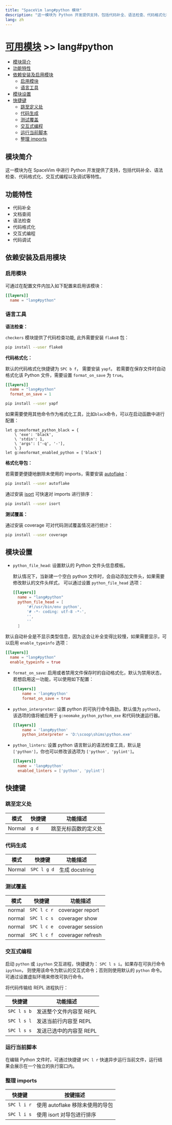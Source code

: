 ```yaml
---
title: "SpaceVim lang#python 模块"
description: "这一模块为 Python 开发提供支持，包括代码补全、语法检查、代码格式化等特性。"
lang: zh
---
```


# [可用模块](../../) >> lang#python

<!-- vim-markdown-toc GFM -->

- [模块简介](#模块简介)
- [功能特性](#功能特性)
- [依赖安装及启用模块](#依赖安装及启用模块)
  - [启用模块](#启用模块)
  - [语言工具](#语言工具)
- [模块设置](#模块设置)
- [快捷键](#快捷键)
  - [跳至定义处](#跳至定义处)
  - [代码生成](#代码生成)
  - [测试覆盖](#测试覆盖)
  - [交互式编程](#交互式编程)
  - [运行当前脚本](#运行当前脚本)
  - [整理 imports](#整理-imports)

<!-- vim-markdown-toc -->

## 模块简介

这一模块为在 SpaceVim 中进行 Python 开发提供了支持，包括代码补全、语法检查、代码格式化、交互式编程以及调试等特性。

## 功能特性

- 代码补全
- 文档查阅
- 语法检查
- 代码格式化
- 交互式编程
- 代码调试

## 依赖安装及启用模块

### 启用模块

可通过在配置文件内加入如下配置来启用该模块：

```toml
[[layers]]
  name = "lang#python"
```

### 语言工具

**语法检查：**

`checkers` 模块提供了代码检查功能, 此外需要安装 `flake8` 包：

```sh
pip install --user flake8
```

**代码格式化：**

默认的代码格式化快捷键为 `SPC b f`， 需要安装 `yapf`。
若需要在保存文件时自动格式化该 Python 文件，需要设置 `format_on_save` 为 `true`。

```toml
[[layers]]
  name = "lang#python"
  format_on_save = 1
```

```sh
pip install --user yapf
```

如果需要使用其他命令作为格式化工具，比如`black`命令，可以在启动函数中进行配置：

```viml
let g:neoformat_python_black = {
    \ 'exe': 'black',
    \ 'stdin': 1,
    \ 'args': ['-q', '-'],
    \ }
let g:neoformat_enabled_python = ['black']
```

**格式化导包：**

若需要更便捷地删除未使用的 imports，需要安装 [autoflake](https://github.com/myint/autoflake)：

```sh
pip install --user autoflake
```

通过安装 [isort](https://github.com/timothycrosley/isort) 可快速对 imports 进行排序：

```sh
pip install --user isort
```

**测试覆盖：**

通过安装 coverage 可对代码测试覆盖情况进行统计：

```sh
pip install --user coverage
```

## 模块设置

- `python_file_head`: 设置默认的 Python 文件头信息模板。

  默认情况下，当新建一个空白 python 文件时，会自动添加文件头，如果需要修改默认的文件头样式，
  可以通过设置 `python_file_head` 选项：

  ```toml
  [[layers]]
    name = "lang#python"
    python_file_head = [
        '#!/usr/bin/env python',
        '# -*- coding: utf-8 -*-',
        '',
        ''
    ]
  ```

默认自动补全是不显示类型信息，因为这会让补全变得比较慢，如果需要显示，可以启用 `enable_typeinfo` 选项：

```toml
[[layers]]
  name = "lang#python"
  enable_typeinfo = true
```

- `format_on_save`: 启用或者禁用文件保存时的自动格式化，默认为禁用状态，
  若想启用这一功能，可以使用如下配置：
  ```toml
  [[layers]]
      name = 'lang#python'
      format_on_save = true
  ```

- `python_interpreter`: 设置 python 的可执行命令路劲，默认值为 `python3`，该选项的值将被应用于
  `g:neomake_python_python_exe` 和代码快速运行器。
  ```toml
  [[layers]]
      name = 'lang#python'
      python_interpreter = 'D:\scoop\shims\python.exe'
  ```

- `python_linters`: 设置 python 语言默认的语法检查工具，默认是 `['python']`，你也可以修改该选项为
  `['python', 'pylint']`。
  ```toml
  [[layers]]
    name = 'lang#python'
    enabled_linters = ['python', 'pylint']
  ```

## 快捷键

### 跳至定义处

| 模式   | 快捷键 | 功能描述             |
| ------ | ------ | -------------------- |
| Normal | `g d`  | 跳至光标函数的定义处 |

### 代码生成

| 模式   | 快捷键      | 功能描述       |
| ------ | ----------- | -------------- |
| Normal | `SPC l g d` | 生成 docstring |

### 测试覆盖

| 模式   | 快捷键      | 功能描述          |
| ------ | ----------- | ----------------- |
| normal | `SPC l c r` | coverager report  |
| normal | `SPC l c s` | coverager show    |
| normal | `SPC l c e` | coverager session |
| normal | `SPC l c f` | coverager refresh |

### 交互式编程

启动 `python` 或 `ipython` 交互进程，快捷键为： `SPC l s i`。如果存在可执行命令 `ipython`，
则使用该命令为默认的交互式命令；否则则使用默认的 `python` 命令。可通过设置虚拟环境来修改可执行命令。

将代码传输给 REPL 进程执行：

| 快捷键      | 功能描述                |
| ----------- | ----------------------- |
| `SPC l s b` | 发送整个文件内容至 REPL |
| `SPC l s l` | 发送当前行内容至 REPL   |
| `SPC l s s` | 发送已选中的内容至 REPL |

### 运行当前脚本

在编辑 Python 文件时，可通过快捷键 `SPC l r` 快速异步运行当前文件，运行结果会展示在一个独立的执行窗口内。

### 整理 imports

| 快捷键      | 按键描述                        |
| ----------- | ------------------------------- |
| `SPC l i r` | 使用 autoflake 移除未使用的导包 |
| `SPC l i s` | 使用 isort 对导包进行排序       |
